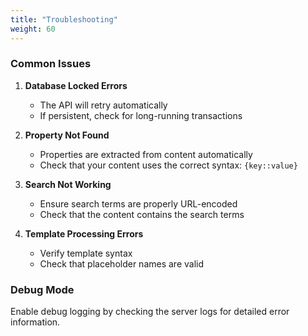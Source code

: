 ```yaml
---
title: "Troubleshooting"
weight: 60
---
```


### Common Issues

1. **Database Locked Errors**
   - The API will retry automatically
   - If persistent, check for long-running transactions

2. **Property Not Found**
   - Properties are extracted from content automatically
   - Check that your content uses the correct syntax: `{key::value}`

3. **Search Not Working**
   - Ensure search terms are properly URL-encoded
   - Check that the content contains the search terms

4. **Template Processing Errors**
   - Verify template syntax
   - Check that placeholder names are valid

### Debug Mode

Enable debug logging by checking the server logs for detailed error information.
